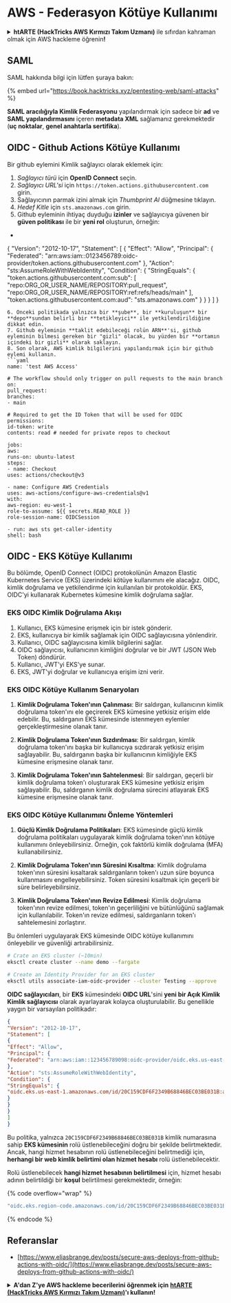 # AWS - Federasyon Kötüye Kullanımı

<details>

<summary><strong>htARTE (HackTricks AWS Kırmızı Takım Uzmanı)</strong> ile sıfırdan kahraman olmak için AWS hackleme öğrenin<strong>!</strong></summary>

HackTricks'i desteklemenin diğer yolları:

* Şirketinizi HackTricks'te **reklamınızı görmek** veya **HackTricks'i PDF olarak indirmek** için [**ABONELİK PLANLARI**](https://github.com/sponsors/carlospolop)'na göz atın!
* [**Resmi PEASS & HackTricks ürünlerini**](https://peass.creator-spring.com) edinin
* [**The PEASS Ailesi'ni**](https://opensea.io/collection/the-peass-family) keşfedin, özel [**NFT'lerimiz**](https://opensea.io/collection/the-peass-family) koleksiyonumuz
* 💬 [**Discord grubuna**](https://discord.gg/hRep4RUj7f) veya [**telegram grubuna**](https://t.me/peass) **katılın** veya **Twitter** 🐦 [**@hacktricks_live**](https://twitter.com/hacktricks_live)'ı **takip edin**.
* **Hacking hilelerinizi** [**HackTricks**](https://github.com/carlospolop/hacktricks) ve [**HackTricks Cloud**](https://github.com/carlospolop/hacktricks-cloud) github depolarına **PR göndererek** paylaşın.

</details>

## SAML

SAML hakkında bilgi için lütfen şuraya bakın:

{% embed url="https://book.hacktricks.xyz/pentesting-web/saml-attacks" %}

**SAML aracılığıyla Kimlik Federasyonu** yapılandırmak için sadece bir **ad** ve **SAML yapılandırmasını** içeren **metadata XML** sağlamanız gerekmektedir (**uç noktalar**, **genel anahtarla sertifika**).

## OIDC - Github Actions Kötüye Kullanımı

Bir github eylemini Kimlik sağlayıcı olarak eklemek için:

1. _Sağlayıcı türü_ için **OpenID Connect** seçin.
2. _Sağlayıcı URL'si_ için `https://token.actions.githubusercontent.com` girin.
3. Sağlayıcının parmak izini almak için _Thumbprint Al_ düğmesine tıklayın.
4. _Hedef Kitle_ için `sts.amazonaws.com` girin.
5. Github eyleminin ihtiyaç duyduğu **izinler** ve sağlayıcıya güvenen bir **güven politikası** ile bir **yeni rol** oluşturun, örneğin:
* ```json
{
"Version": "2012-10-17",
"Statement": [
{
"Effect": "Allow",
"Principal": {
"Federated": "arn:aws:iam::0123456789:oidc-provider/token.actions.githubusercontent.com"
},
"Action": "sts:AssumeRoleWithWebIdentity",
"Condition": {
"StringEquals": {
"token.actions.githubusercontent.com:sub": [
"repo:ORG_OR_USER_NAME/REPOSITORY:pull_request",
"repo:ORG_OR_USER_NAME/REPOSITORY:ref:refs/heads/main"
],
"token.actions.githubusercontent.com:aud": "sts.amazonaws.com"
}
}
}
]
}
```
6. Önceki politikada yalnızca bir **şube**, bir **kuruluşun** bir **depo**sundan belirli bir **tetikleyici** ile yetkilendirildiğine dikkat edin.
7. Github eyleminin **taklit edebileceği rolün ARN**'si, github eyleminin bilmesi gereken bir "gizli" olacak, bu yüzden bir **ortamın içindeki bir gizli** olarak saklayın.
8. Son olarak, AWS kimlik bilgilerini yapılandırmak için bir github eylemi kullanın.
```yaml
name: 'test AWS Access'

# The workflow should only trigger on pull requests to the main branch
on:
pull_request:
branches:
- main

# Required to get the ID Token that will be used for OIDC
permissions:
id-token: write
contents: read # needed for private repos to checkout

jobs:
aws:
runs-on: ubuntu-latest
steps:
- name: Checkout
uses: actions/checkout@v3

- name: Configure AWS Credentials
uses: aws-actions/configure-aws-credentials@v1
with:
aws-region: eu-west-1
role-to-assume: ${{ secrets.READ_ROLE }}
role-session-name: OIDCSession

- run: aws sts get-caller-identity
shell: bash
```
## OIDC - EKS Kötüye Kullanımı

Bu bölümde, OpenID Connect (OIDC) protokolünün Amazon Elastic Kubernetes Service (EKS) üzerindeki kötüye kullanımını ele alacağız. OIDC, kimlik doğrulama ve yetkilendirme için kullanılan bir protokoldür. EKS, OIDC'yi kullanarak Kubernetes kümesine kimlik doğrulama sağlar.

### EKS OIDC Kimlik Doğrulama Akışı

1. Kullanıcı, EKS kümesine erişmek için bir istek gönderir.
2. EKS, kullanıcıya bir kimlik sağlamak için OIDC sağlayıcısına yönlendirir.
3. Kullanıcı, OIDC sağlayıcısına kimlik bilgilerini sağlar.
4. OIDC sağlayıcısı, kullanıcının kimliğini doğrular ve bir JWT (JSON Web Token) döndürür.
5. Kullanıcı, JWT'yi EKS'ye sunar.
6. EKS, JWT'yi doğrular ve kullanıcıya erişim izni verir.

### EKS OIDC Kötüye Kullanım Senaryoları

1. **Kimlik Doğrulama Token'ının Çalınması**: Bir saldırgan, kullanıcının kimlik doğrulama token'ını ele geçirerek EKS kümesine yetkisiz erişim elde edebilir. Bu, saldırganın EKS kümesinde istenmeyen eylemler gerçekleştirmesine olanak tanır.

2. **Kimlik Doğrulama Token'ının Sızdırılması**: Bir saldırgan, kimlik doğrulama token'ını başka bir kullanıcıya sızdırarak yetkisiz erişim sağlayabilir. Bu, saldırganın başka bir kullanıcının kimliğiyle EKS kümesine erişmesine olanak tanır.

3. **Kimlik Doğrulama Token'ının Sahtelenmesi**: Bir saldırgan, geçerli bir kimlik doğrulama token'ı oluşturarak EKS kümesine yetkisiz erişim sağlayabilir. Bu, saldırganın kimlik doğrulama sürecini atlayarak EKS kümesine erişmesine olanak tanır.

### EKS OIDC Kötüye Kullanımını Önleme Yöntemleri

1. **Güçlü Kimlik Doğrulama Politikaları**: EKS kümesinde güçlü kimlik doğrulama politikaları uygulayarak kimlik doğrulama token'ının kötüye kullanımını önleyebilirsiniz. Örneğin, çok faktörlü kimlik doğrulama (MFA) kullanabilirsiniz.

2. **Kimlik Doğrulama Token'ının Süresini Kısaltma**: Kimlik doğrulama token'ının süresini kısaltarak saldırganların token'ı uzun süre boyunca kullanmasını engelleyebilirsiniz. Token süresini kısaltmak için geçerli bir süre belirleyebilirsiniz.

3. **Kimlik Doğrulama Token'ının Revize Edilmesi**: Kimlik doğrulama token'ının revize edilmesi, token'ın geçerliliğini ve bütünlüğünü sağlamak için kullanılabilir. Token'ın revize edilmesi, saldırganların token'ı sahtelemesini zorlaştırır.

Bu önlemleri uygulayarak EKS kümesinde OIDC kötüye kullanımını önleyebilir ve güvenliği artırabilirsiniz.
```bash
# Crate an EKS cluster (~10min)
eksctl create cluster --name demo --fargate
```

```bash
# Create an Identity Provider for an EKS cluster
eksctl utils associate-iam-oidc-provider --cluster Testing --approve
```
**OIDC sağlayıcıları**, bir **EKS** kümesindeki **OIDC URL**'sini **yeni bir Açık Kimlik Kimlik sağlayıcısı** olarak ayarlayarak kolayca oluşturulabilir. Bu genellikle yaygın bir varsayılan politikadır:
```json
{
"Version": "2012-10-17",
"Statement": [
{
"Effect": "Allow",
"Principal": {
"Federated": "arn:aws:iam::123456789098:oidc-provider/oidc.eks.us-east-1.amazonaws.com/id/20C159CDF6F2349B68846BEC03BE031B"
},
"Action": "sts:AssumeRoleWithWebIdentity",
"Condition": {
"StringEquals": {
"oidc.eks.us-east-1.amazonaws.com/id/20C159CDF6F2349B68846BEC03BE031B:aud": "sts.amazonaws.com"
}
}
}
]
}
```
Bu politika, yalnızca `20C159CDF6F2349B68846BEC03BE031B` kimlik numarasına sahip **EKS kümesinin** rolü üstlenebileceğini doğru bir şekilde belirtmektedir. Ancak, hangi hizmet hesabının rolü üstlenebileceğini belirtmediği için, **herhangi bir web kimlik belirtimi olan hizmet hesabı** rolü üstlenebilecektir.

Rolü üstlenebilecek **hangi hizmet hesabının belirtilmesi** için, hizmet hesabı adının belirtildiği bir **koşul** belirtilmesi gerekmektedir, örneğin:&#x20;

{% code overflow="wrap" %}
```bash
"oidc.eks.region-code.amazonaws.com/id/20C159CDF6F2349B68846BEC03BE031B:sub": "system:serviceaccount:default:my-service-account",
```
{% endcode %}

## Referanslar

* [https://www.eliasbrange.dev/posts/secure-aws-deploys-from-github-actions-with-oidc/](https://www.eliasbrange.dev/posts/secure-aws-deploys-from-github-actions-with-oidc/)

<details>

<summary><strong>A'dan Z'ye AWS hackleme becerilerini öğrenmek için</strong> <a href="https://training.hacktricks.xyz/courses/arte"><strong>htARTE (HackTricks AWS Kırmızı Takım Uzmanı)</strong></a><strong>'ı kullanın!</strong></summary>

HackTricks'i desteklemenin diğer yolları:

* Şirketinizi HackTricks'te **reklamınızı görmek** veya **HackTricks'i PDF olarak indirmek** isterseniz, [**ABONELİK PLANLARINA**](https://github.com/sponsors/carlospolop) göz atın!
* [**Resmi PEASS & HackTricks ürünlerini**](https://peass.creator-spring.com) edinin
* Özel [**NFT'lerden**](https://opensea.io/collection/the-peass-family) oluşan koleksiyonumuz olan [**The PEASS Family**](https://opensea.io/collection/the-peass-family)'yi keşfedin
* 💬 [**Discord grubuna**](https://discord.gg/hRep4RUj7f) veya [**telegram grubuna**](https://t.me/peass) **katılın** veya bizi **Twitter** 🐦 [**@hacktricks_live**](https://twitter.com/hacktricks_live)**'da takip edin.**
* **Hacking hilelerinizi** [**HackTricks**](https://github.com/carlospolop/hacktricks) ve [**HackTricks Cloud**](https://github.com/carlospolop/hacktricks-cloud) github reposuna **PR göndererek paylaşın**.

</details>
